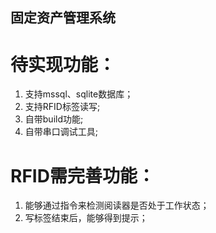 ﻿固定资产管理系统
-----------------------

# 待实现功能：
1. 支持mssql、sqlite数据库；
2. 支持RFID标签读写;
3. 自带build功能;
4. 自带串口调试工具;

# RFID需完善功能：
1. 能够通过指令来检测阅读器是否处于工作状态；
2. 写标签结束后，能够得到提示；
